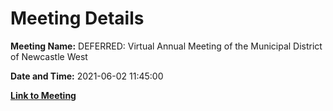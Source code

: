 # Meeting Details

**Meeting Name:** DEFERRED: Virtual Annual Meeting of the Municipal District of Newcastle West

**Date and Time:** 2021-06-02 11:45:00

**[Link to Meeting](https://www.limerick.ie/council/whats-on/annual-meeting-municipal-district-newcastle-west-5)**
